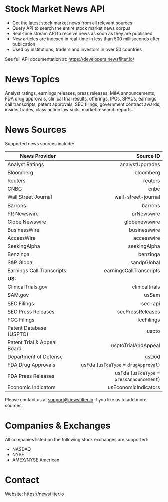 # Stock Market News API

- Get the latest stock market news from all relevant sources
- Query API to search the entire stock market news corpus
- Real-time stream API to receive news as soon as they are published
- New articles are indexed in real-time in less than 500 milliseconds after publication
- Used by institutions, traders and investors in over 50 countries

See full API documentation at: https://developers.newsfilter.io/

# News Topics

Analyst ratings, earnings releases, press releases, M&A announcements, FDA drug approvals, clinical trial results, offerings, IPOs, SPACs, earnings call transcripts, patent approvals, SEC filings, government contract awards, insider trades, class action law suits, market research reports.

# News Sources

Supported news sources include:

| News Provider               |                                 Source ID |
| --------------------------- | ----------------------------------------: |
| Analyst Ratings             |                           analystUpgrades |
| Bloomberg                   |                                 bloomberg |
| Reuters                     |                                   reuters |
| CNBC                        |                                      cnbc |
| Wall Street Journal         |                       wall-street-journal |
| Barrons                     |                                   barrons |
| PR Newswire                 |                                prNewswire |
| Globe Newswire              |                             globenewswire |
| BusinessWire                |                              businesswire |
| AccessWire                  |                                accesswire |
| SeekingAlpha                |                              seekingAlpha |
| Benzinga                    |                                  benzinga |
| S&P Global                  |                               sandpGlobal |
| Earnings Call Transcripts   |                   earningsCallTranscripts |
| **US:**                     |                                           |
| ClinicalTrials.gov          |                            clinicaltrials |
| SAM.gov                     |                                     usSam |
| SEC Filings                 |                                   sec-api |
| SEC Press Releases          |                          secPressReleases |
| FCC Filings                 |                                fccFilings |
| Patent Database (USPTO)     |                                     uspto |
| Patent Trial & Appeal Board |                       usptoTrialAndAppeal |
| Department of Defense       |                                     usDod |
| FDA Drug Approvals          |      usFda (`usFdaType` = `drugApproval`) |
| FDA Press Releases          | usFda (`usFdaType` = `pressAnnouncement`) |
| Economic Indicators         |                      usEconomicIndicators |

Please contact us at support@newsfilter.io if you like us to add more sources.

# Companies & Exchanges

All companies listed on the following stock exchanges are supported:

- NASDAQ
- NYSE
- AMEX/NYSE American

# Contact

Website: https://newsfilter.io
